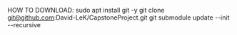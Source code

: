 HOW TO DOWNLOAD:
sudo apt install git -y
git clone git@github.com:David-LeK/CapstoneProject.git
git submodule update --init --recursive
